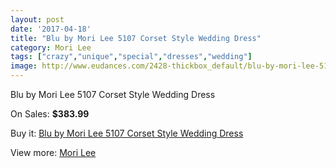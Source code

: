 ```yaml
---
layout: post
date: '2017-04-18'
title: "Blu by Mori Lee 5107 Corset Style Wedding Dress"
category: Mori Lee
tags: ["crazy","unique","special","dresses","wedding"]
image: http://www.eudances.com/2428-thickbox_default/blu-by-mori-lee-5107-corset-style-wedding-dress.jpg
---
```

Blu by Mori Lee 5107 Corset Style Wedding Dress

On Sales: **$383.99**
<a href="https://www.eudances.com/en/mori-lee/809-blu-by-mori-lee-5107-corset-style-wedding-dress.html"><amp-img layout="responsive" width="600" height="600" src="//www.eudances.com/2428-thickbox_default/blu-by-mori-lee-5107-corset-style-wedding-dress.jpg" alt="Blu by Mori Lee 5107 Corset Style Wedding Dress 0" /></a>
<a href="https://www.eudances.com/en/mori-lee/809-blu-by-mori-lee-5107-corset-style-wedding-dress.html"><amp-img layout="responsive" width="600" height="600" src="//www.eudances.com/2430-thickbox_default/blu-by-mori-lee-5107-corset-style-wedding-dress.jpg" alt="Blu by Mori Lee 5107 Corset Style Wedding Dress 1" /></a>
<a href="https://www.eudances.com/en/mori-lee/809-blu-by-mori-lee-5107-corset-style-wedding-dress.html"><amp-img layout="responsive" width="600" height="600" src="//www.eudances.com/2429-thickbox_default/blu-by-mori-lee-5107-corset-style-wedding-dress.jpg" alt="Blu by Mori Lee 5107 Corset Style Wedding Dress 2" /></a>

Buy it: [Blu by Mori Lee 5107 Corset Style Wedding Dress](https://www.eudances.com/en/mori-lee/809-blu-by-mori-lee-5107-corset-style-wedding-dress.html "Blu by Mori Lee 5107 Corset Style Wedding Dress")

View more: [Mori Lee](https://www.eudances.com/en/9-mori-lee "Mori Lee")